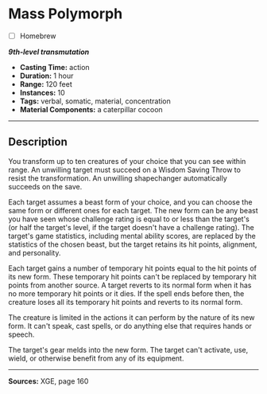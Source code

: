 # Mass Polymorph
- [ ] Homebrew

***9th-level transmutation***
- **Casting Time:** action
- **Duration:** 1 hour
- **Range:** 120 feet
- **Instances:** 10
- **Tags:** verbal, somatic, material, concentration
- **Material Components:** a caterpillar cocoon

---

## Description
You transform up to ten creatures of your choice that you can see within range.
An unwilling target must succeed on a Wisdom Saving Throw to resist the transformation.
An unwilling shapechanger automatically succeeds on the save.

Each target assumes a beast form of your choice, and you can choose the same form or different ones for each target.
The new form can be any beast you have seen whose challenge rating is equal to or less than the target's (or half the target's level, if the target doesn't have a challenge rating).
The target's game statistics, including mental ability scores, are replaced by the statistics of the chosen beast, but the target retains its hit points, alignment, and personality.

Each target gains a number of temporary hit points equal to the hit points of its new form.
These temporary hit points can't be replaced by temporary hit points from another source.
A target reverts to its normal form when it has no more temporary hit points or it dies.
If the spell ends before then, the creature loses all its temporary hit points and reverts to its normal form.

The creature is limited in the actions it can perform by the nature of its new form.
It can't speak, cast spells, or do anything else that requires hands or speech.

The target's gear melds into the new form.
The target can't activate, use, wield, or otherwise benefit from any of its equipment.

---

**Sources:** XGE, page 160

